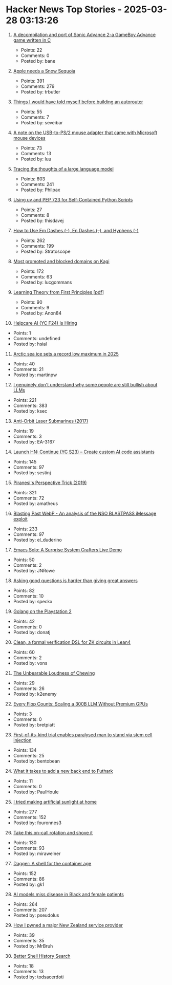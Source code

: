 # Hacker News Top Stories - 2025-03-28 03:13:26

1. [A decompilation and port of Sonic Advance 2-a GameBoy Advance game written in C](https://github.com/SAT-R/sa2)
   - Points: 22
   - Comments: 0
   - Posted by: bane

2. [Apple needs a Snow Sequoia](https://reviews.ofb.biz/safari/article/1300.html)
   - Points: 391
   - Comments: 279
   - Posted by: trbutler

3. [Things I would have told myself before building an autorouter](https://blog.autorouting.com/p/13-things-i-would-have-told-myself)
   - Points: 55
   - Comments: 7
   - Posted by: seveibar

4. [A note on the USB-to-PS/2 mouse adapter that came with Microsoft mouse devices](https://devblogs.microsoft.com/oldnewthing/20250325-00/?p=110993)
   - Points: 73
   - Comments: 13
   - Posted by: luu

5. [Tracing the thoughts of a large language model](https://www.anthropic.com/research/tracing-thoughts-language-model)
   - Points: 603
   - Comments: 241
   - Posted by: Philpax

6. [Using uv and PEP 723 for Self-Contained Python Scripts](https://thisdavej.com/share-python-scripts-like-a-pro-uv-and-pep-723-for-easy-deployment/)
   - Points: 27
   - Comments: 8
   - Posted by: thisdavej

7. [How to Use Em Dashes (–), En Dashes (–), and Hyphens (-)](https://www.merriam-webster.com/grammar/em-dash-en-dash-how-to-use)
   - Points: 262
   - Comments: 199
   - Posted by: Stratoscope

8. [Most promoted and blocked domains on Kagi](https://kagi.com/stats?stat=leaderboard)
   - Points: 172
   - Comments: 63
   - Posted by: lucgommans

9. [Learning Theory from First Principles [pdf]](https://www.di.ens.fr/~fbach/ltfp_book.pdf)
   - Points: 90
   - Comments: 9
   - Posted by: Anon84

10. [Helpcare AI (YC F24) Is Hiring](https://docs.google.com/forms/d/e/1FAIpQLScpzOyP_mk3muEpbKrnW8UTZB_yP5SJwjbeT8_6A6fhdvpJCg/viewform?usp=preview)
   - Points: 1
   - Comments: undefined
   - Posted by: hsial

11. [Arctic sea ice sets a record low maximum in 2025](https://nsidc.org/sea-ice-today/analyses/arctic-sea-ice-sets-record-low-maximum-2025)
   - Points: 40
   - Comments: 21
   - Posted by: martinpw

12. [I genuinely don't understand why some people are still bullish about LLMs](https://twitter.com/skdh/status/1905132853672784121)
   - Points: 221
   - Comments: 383
   - Posted by: ksec

13. [Anti-Orbit Laser Submarines (2017)](http://toughsf.blogspot.com/2017/10/anti-orbit-laser-submarines.html)
   - Points: 19
   - Comments: 3
   - Posted by: EA-3167

14. [Launch HN: Continue (YC S23) – Create custom AI code assistants](https://hub.continue.dev/explore/assistants)
   - Points: 145
   - Comments: 97
   - Posted by: sestinj

15. [Piranesi's Perspective Trick (2019)](https://medium.com/@brunopostle/piranesis-perspective-trick-6bcd7a754da9)
   - Points: 321
   - Comments: 72
   - Posted by: amatheus

16. [Blasting Past WebP - An analysis of the NSO BLASTPASS iMessage exploit](https://googleprojectzero.blogspot.com/2025/03/blasting-past-webp.html)
   - Points: 233
   - Comments: 97
   - Posted by: el_duderino

17. [Emacs Solo: A Surprise System Crafters Live Demo](https://www.rahuljuliato.com/posts/emacs-solo-demo)
   - Points: 50
   - Comments: 2
   - Posted by: JNRowe

18. [Asking good questions is harder than giving great answers](https://newsletter.dancohen.org/archive/asking-good-questions-is-harder-than-giving-great-answers/)
   - Points: 82
   - Comments: 10
   - Posted by: speckx

19. [Golang on the Playstation 2](https://rgsilva.com/blog/ps2-go-part-1/)
   - Points: 42
   - Comments: 0
   - Posted by: donatj

20. [Clean, a formal verification DSL for ZK circuits in Lean4](https://blog.zksecurity.xyz/posts/clean/)
   - Points: 60
   - Comments: 2
   - Posted by: vons

21. [The Unbearable Loudness of Chewing](https://asteriskmag.com/issues/09/the-unbearable-loudness-of-chewing/)
   - Points: 29
   - Comments: 26
   - Posted by: k2enemy

22. [Every Flop Counts: Scaling a 300B LLM Without Premium GPUs](https://arxiv.org/abs/2503.05139)
   - Points: 3
   - Comments: 0
   - Posted by: bretpiatt

23. [First-of-its-kind trial enables paralysed man to stand via stem cell injection](https://www.nature.com/articles/d41586-025-00863-0?linkId=13622861)
   - Points: 134
   - Comments: 25
   - Posted by: bentobean

24. [What it takes to add a new back end to Futhark](https://futhark-lang.org/blog/2025-03-04-adding-a-new-backend.html)
   - Points: 11
   - Comments: 0
   - Posted by: PaulHoule

25. [I tried making artificial sunlight at home](https://victorpoughon.fr/i-tried-making-artificial-sunlight-at-home/)
   - Points: 277
   - Comments: 152
   - Posted by: fouronnes3

26. [Take this on-call rotation and shove it](https://www.scottsmitelli.com/articles/take-oncall-and-shove-it/)
   - Points: 130
   - Comments: 93
   - Posted by: mirawelner

27. [Dagger: A shell for the container age](https://dagger.io/blog/dagger-shell)
   - Points: 152
   - Comments: 86
   - Posted by: gk1

28. [AI models miss disease in Black and female patients](https://www.science.org/content/article/ai-models-miss-disease-black-female-patients)
   - Points: 264
   - Comments: 207
   - Posted by: pseudolus

29. [How I pwned a major New Zealand service provider](https://mrbruh.com/majorprovider/)
   - Points: 39
   - Comments: 35
   - Posted by: MrBruh

30. [Better Shell History Search](https://tratt.net/laurie/blog/2025/better_shell_history_search.html)
   - Points: 18
   - Comments: 13
   - Posted by: todsacerdoti

